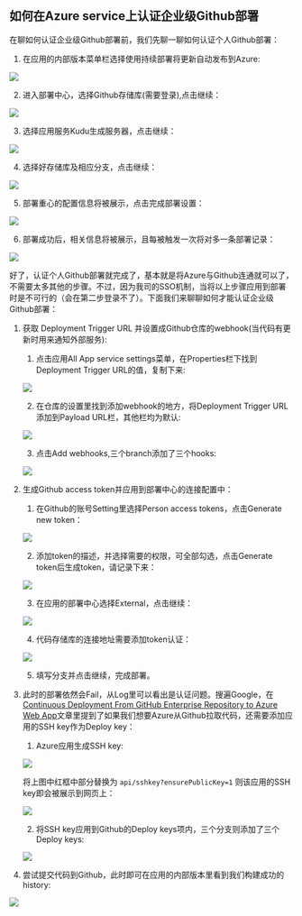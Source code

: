 ## 如何在Azure service上认证企业级Github部署

在聊如何认证企业级Github部署前，我们先聊一聊如何认证个人Github部署：

1. 在应用的内部版本菜单栏选择使用持续部署将更新自动发布到Azure:

![](https://github.com/cuantmac/Daily-FE/blob/master/img-folder/2019040801.png)

2. 进入部署中心，选择Github存储库(需要登录),点击继续：

![](https://github.com/cuantmac/Daily-FE/blob/master/img-folder/2019040802.png)

3. 选择应用服务Kudu生成服务器，点击继续：

![](https://github.com/cuantmac/Daily-FE/blob/master/img-folder/2019040803.png)

4. 选择好存储库及相应分支，点击继续：

![](https://github.com/cuantmac/Daily-FE/blob/master/img-folder/2019040804.png)

5. 部署重心的配置信息将被展示，点击完成部署设置：

![](https://github.com/cuantmac/Daily-FE/blob/master/img-folder/2019040805.png)

6. 部署成功后，相关信息将被展示，且每被触发一次将对多一条部署记录：

![](https://github.com/cuantmac/Daily-FE/blob/master/img-folder/2019040806.png)

好了，认证个人Github部署就完成了，基本就是将Azure与Github连通就可以了，不需要太多其他的步骤。不过，因为我司的SSO机制，当将以上步骤应用到部署时是不可行的（会在第二步登录不了）。下面我们来聊聊如何才能认证企业级Github部署：

1. 获取 Deployment Trigger URL 并设置成Github仓库的webhook(当代码有更新时用来通知外部服务):

    1. 点击应用All App service settings菜单，在Properties栏下找到Deployment Trigger URL的值，复制下来:
    
    ![](https://github.com/cuantmac/Daily-FE/blob/master/img-folder/2019040809.png)
    
    2. 在仓库的设置里找到添加webhook的地方，将Deployment Trigger URL添加到Payload URL栏，其他栏均为默认:
    
    ![](https://github.com/cuantmac/Daily-FE/blob/master/img-folder/2019040810.png)
    
    3. 点击Add webhooks,三个branch添加了三个hooks:
    
    ![](https://github.com/cuantmac/Daily-FE/blob/master/img-folder/2019040811.png)

2. 生成Github access token并应用到部署中心的连接配置中：

    1. 在Github的账号Setting里选择Person access tokens，点击Generate new token：
    
    ![](https://github.com/cuantmac/Daily-FE/blob/master/img-folder/20190408113.png)
    
    2. 添加token的描述，并选择需要的权限，可全部勾选，点击Generate token后生成token，请记录下来：
    
    ![](https://github.com/cuantmac/Daily-FE/blob/master/img-folder/20190408114.png)
    
    3. 在应用的部署中心选择External，点击继续：
    
    ![](https://github.com/cuantmac/Daily-FE/blob/master/img-folder/20190408112.png)
    
    4. 代码存储库的连接地址需要添加token认证：
    
    ![](https://github.com/cuantmac/Daily-FE/blob/master/img-folder/20190408115.png)
    
    5. 填写分支并点击继续，完成部署。
    
3. 此时的部署依然会Fail，从Log里可以看出是认证问题。搜遍Google，在[Continuous Deployment From GitHub Enterprise Repository to Azure Web App](https://nsamteladze.wordpress.com/2015/07/19/continuous-deployment-from-github-enterprise-repository-to-azure-web-app/)文章里提到了如果我们想要Azure从Github拉取代码，还需要添加应用的SSH key作为Deploy key：

    1. Azure应用生成SSH key:
    
    ![](https://github.com/cuantmac/Daily-FE/blob/master/img-folder/20190408116.png)
    
    将上图中红框中部分替换为 `api/sshkey?ensurePublicKey=1` 则该应用的SSH key即会被展示到网页上：
     
    ![](https://github.com/cuantmac/Daily-FE/blob/master/img-folder/20190408117.png)
    
    2. 将SSH key应用到Github的Deploy keys项内，三个分支则添加了三个Deploy keys:
    
    ![](https://github.com/cuantmac/Daily-FE/blob/master/img-folder/20190408118.png)
    
4. 尝试提交代码到Github，此时即可在应用的内部版本里看到我们构建成功的history:

![](https://github.com/cuantmac/Daily-FE/blob/master/img-folder/20190408119.png)